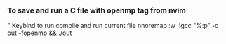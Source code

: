 ### To save and run a C file with openmp tag from nvim 

" Keybind to run compile and run current file
nnoremap <F9> :w <CR> :!gcc "%:p" -o out -fopenmp && ./out <Enter>


